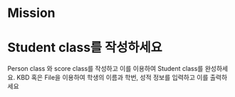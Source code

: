 # Mission

# Student class를 작성하세요
  Person class 와 score class를 작성하고 이를 이용하여 Student class를 완성하세요.
  KBD 혹은 File을 이용하여 학생의 이름과 학번, 성적 정보를 입력하고 이를 출력하세요

